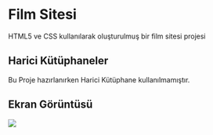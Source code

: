 <h1> Film Sitesi </h1>

HTML5 ve CSS kullanılarak oluşturulmuş bir film sitesi projesi

<h2>Harici Kütüphaneler</h2>

Bu Proje hazırlanırken Harici Kütüphane kullanılmamıştır.

<h2>Ekran Görüntüsü</h2>

![](ekran.gif)

